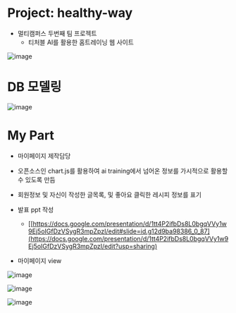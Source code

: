 # Project: healthy-way
* 멀티캠퍼스 두번째 팀 프로젝트
  * 티처블 AI를 활용한 홈트레이닝 웹 사이트


![image](https://user-images.githubusercontent.com/96756778/171182720-687b362d-3896-4bd6-9975-a6dd15a19447.png)

# DB 모델링

![image](https://user-images.githubusercontent.com/96756778/171183826-22ca95ca-f3cb-4965-a946-02efcaf62962.png)

# My Part
* 마이페이지 제작담당
 * 오픈소스인 chart.js를 활용하여 ai training에서 넘어온 정보를 가시적으로 활용할 수 있도록 만듬
 * 회원정보 및 자신이 작성한 글목록, 및 좋아요 클릭한 레시피 정보를 표기
 * 발표 ppt 작성 
   * [[https://docs.google.com/presentation/d/1tt4P2ifbDs8L0bgqVVy1w9Ej5oIGfDzVSygR3mpZpzI/edit#slide=id.g12d9ba98386_0_87](https://docs.google.com/presentation/d/1tt4P2ifbDs8L0bgqVVy1w9Ej5oIGfDzVSygR3mpZpzI/edit?usp=sharing)
  
 * 마이페이지 view

![image](https://user-images.githubusercontent.com/96756778/171184743-9f7351c6-ba56-4bf8-a723-064abf912134.png)

![image](https://user-images.githubusercontent.com/96756778/171184828-5df5999d-8d54-4981-9cc4-fff432a7926f.png)

![image](https://user-images.githubusercontent.com/96756778/171184926-69124a3f-d425-4d13-acb1-f9ea61946a07.png)

